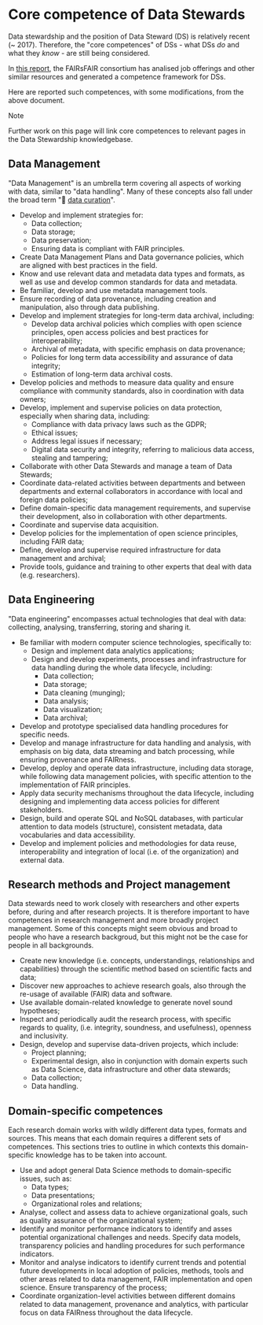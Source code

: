 # Core competence of Data Stewards

Data stewardship and the position of Data Steward (DS) is relatively recent (~ 2017).
Therefore, the "core competences" of DSs - what DSs *do* and what they *know* - are still being considered.

In [this report](https://zenodo.org/records/5361917), the FAIRsFAIR consortium has analised job offerings and other similar resources and generated a competence framework for DSs.

Here are reported such competences, with some modifications, from the above document.

> [!NOTE]
> Further work on this page will link core competences to relevant pages in the Data Stewardship knowledgebase.

## Data Management
"Data Management" is an umbrella term covering all aspects of working with data, similar to "data handling". Many of these concepts also fall under the broad term ":beginner: [data curation](https://en.wikipedia.org/wiki/Data_curation)".

- Develop and implement strategies for:
    - Data collection;
    - Data storage;
    - Data preservation;
    - Ensuring data is compliant with FAIR principles.
- Create Data Management Plans and Data governance policies, which are aligned with best practices in the field.
- Know and use relevant data and metadata data types and formats, as well as use and develop common standards for data and metadata.
- Be familiar, develop and use metadata management tools.
- Ensure recording of data provenance, including creation and manipulation, also through data publishing.
- Develop and implement strategies for long-term data archival, including:
    - Develop data archival policies which complies with open science principles, open access policies and best practices for interoperability;
    - Archival of metadata, with specific emphasis on data provenance;
    - Policies for long term data accessibility and assurance of data integrity;
    - Estimation of long-term data archival costs.
- Develop policies and methods to measure data quality and ensure compliance with community standards, also in coordination with data owners;
- Develop, implement and supervise policies on data protection, especially when sharing data, including:
    - Compliance with data privacy laws such as the GDPR;
    - Ethical issues;
    - Address legal issues if necessary;
    - Digital data security and integrity, referring to malicious data access, stealing and tampering;
- Collaborate with other Data Stewards and manage a team of Data Stewards;
- Coordinate data-related activities between departments and between departments and external collaborators in accordance with local and foreign data policies;
- Define domain-specific data management requirements, and supervise their development, also in collaboration with other departments.
- Coordinate and supervise data acquisition.
- Develop policies for the implementation of open science principles, including FAIR data;
- Define, develop and supervise required infrastructure for data management and archival;
- Provide tools, guidance and training to other experts that deal with data (e.g. researchers).

## Data Engineering
"Data engineering" encompasses actual technologies that deal with data: collecting, analysing, transferring, storing and sharing it.

- Be familiar with modern computer science technologies, specifically to:
    - Design and implement data analytics applications;
    - Design and develop experiments, processes and infrastructure for data handling during the whole data lifecycle, including:
        - Data collection;
        - Data storage;
        - Data cleaning (munging);
        - Data analysis;
        - Data visualization;
        - Data archival;
- Develop and prototype specialised data handling procedures for specific needs.
- Develop and manage infrastructure for data handling and analysis, with emphasis on big data, data streaming and batch processing, while ensuring provenance and FAIRness.
- Develop, deploy and operate data infrastructure, including data storage, while following data management policies, with specific attention to the implementation of FAIR principles.
- Apply data security mechanisms throughout the data lifecycle, including designing and implementing data access policies for different stakeholders.
- Design, build and operate SQL and NoSQL databases, with particular attention to data models (structure), consistent metadata, data vocabularies and data accessibility.
- Develop and implement policies and methodologies for data reuse, interoperability and integration of local (i.e. of the organization) and external data.

## Research methods and Project management
Data stewards need to work closely with researchers and other experts before, during and after research projects.
It is therefore important to have competences in research management and more broadly project management.
Some of this concepts might seem obvious and broad to people who have a research backgroud, but this might not be the case for people in all backgrounds.

- Create new knowledge (i.e. concepts, understandings, relationships and capabilities) through the scientific method based on scientific facts and data;
- Discover new approaches to achieve research goals, also through the re-usage of available (FAIR) data and software.
- Use available domain-related knowledge to generate novel sound hypotheses;
- Inspect and periodically audit the research process, with specific regards to quality, (i.e. integrity, soundness, and usefulness), openness and inclusivity.
- Design, develop and supervise data-driven projects, which include:
    - Project planning;
    - Experimental design, also in conjunction with domain experts such as Data Science, data infrastructure and other data stewards;
    - Data collection;
    - Data handling.

## Domain-specific competences
Each research domain works with wildly different data types, formats and sources.
This means that each domain requires a different sets of competences.
This sections tries to outline in which contexts this domain-specific knowledge has to be taken into account.

- Use and adopt general Data Science methods to domain-specific issues, such as:
    - Data types;
    - Data presentations;
    - Organizational roles and relations;
- Analyse, collect and assess data to achieve organizational goals, such as quality assurance of the organizational system;
- Identify and monitor performance indicators to identify and asses potential organizational challenges and needs. Specify data models, transparency policies and handling procedures for such performance indicators.
- Monitor and analyse indicators to identify current trends and potential future developments in local adoption of policies, methods, tools and other areas related to data management, FAIR implementation and open science. Ensure transparency of the process;
- Coordinate organization-level activities between different domains related to data management, provenance and analytics, with particular focus on data FAIRness throughout the data lifecycle.
